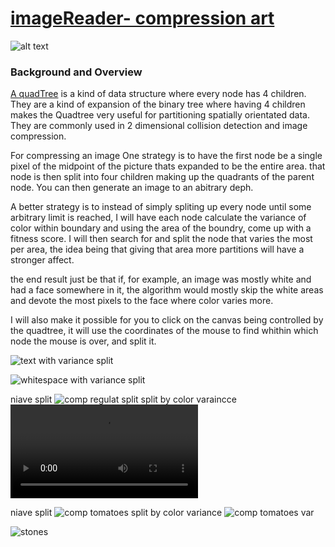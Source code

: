 # [imageReader- compression art](https://imagereader.herokuapp.com/) 
![alt text](https://res.cloudinary.com/flyakite/image/upload/v1512363891/download_2_zloy9n.png)
### Background and Overview

[A quadTree](https://en.wikipedia.org/wiki/Quadtree) is a kind of data structure where every node has 4 children. They are a kind of expansion of the binary tree where having 4 children makes the Quadtree very useful for partitioning spatially orientated data. They are commonly used in 2 dimensional collision detection and image compression.

For compressing an image One strategy is to have the first node be a single pixel of the midpoint of the picture thats expanded to be the entire area. that node is then split into four children making up the quadrants of the parent node. You can then generate an image to an abitrary deph.

A better strategy is to instead of simply spliting up every node until some arbitrary limit is reached, I will have each node calculate the variance of color within boundary and using the area of the boundry, come up with a fitness score. I will then search for and split the node that varies the most per area, the idea being that giving that area more partitions will have a stronger affect.

the end result just be that if, for example, an image was mostly white and had a face somewhere in it, the algorithm would mostly skip the white areas and devote the most pixels to the face where color varies more. 

I will also make it possible for you to click on the canvas being controlled by the quadtree, it will use the coordinates of the mouse to find whithin which node the mouse is over, and split it. 

![text with variance split](https://github.com/snorkleboy/imageReader/blob/master/assets/war_tlxpkw.gif)

![whitespace with variance split](https://github.com/snorkleboy/imageReader/blob/master/assets/flowersquarevar_ifiwtu.gif)

niave split
![comp regulat split](https://github.com/snorkleboy/imageReader/blob/master/assets/stones-6_cnywjy.gif)
split by color varaincce
![comp var split](https://github.com/snorkleboy/imageReader/blob/master/assets/smalcircle.mp4)

niave split
![comp tomatoes](http://res.cloudinary.com/flyakite/image/upload/v1514431822/quadtreeorder_hhttov.png) 
split by color variance
![comp tomatoes var](http://res.cloudinary.com/flyakite/image/upload/v1514431820/quadtree_by_var_yzpqdc.png)

![stones](https://github.com/snorkleboy/imageReader/blob/master/assets/stones_wegr2r.gif)
